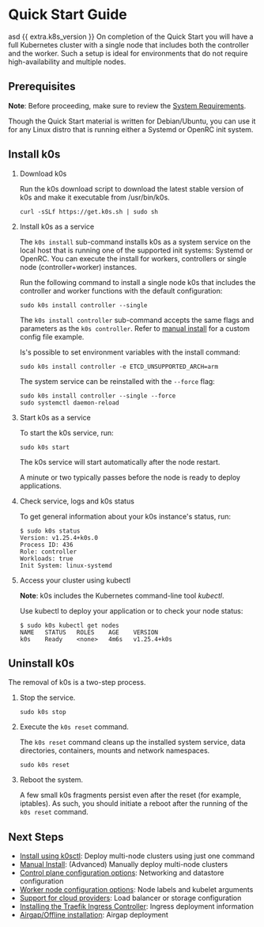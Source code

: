 # Quick Start Guide

asd
{{ extra.k8s_version }}
On completion of the Quick Start you will have a full Kubernetes cluster with a single node that includes both the controller and the worker. Such a setup is ideal for environments that do not require high-availability and multiple nodes.

## Prerequisites

**Note**: Before proceeding, make sure to review the [System Requirements](system-requirements.md).

Though the Quick Start material is written for Debian/Ubuntu, you can use it for any Linux distro that is running either a Systemd or OpenRC init system.

## Install k0s

1. Download k0s

   Run the k0s download script to download the latest stable version of k0s and make it executable from /usr/bin/k0s.

   ```shell
   curl -sSLf https://get.k0s.sh | sudo sh
   ```

2. Install k0s as a service

   The `k0s install` sub-command installs k0s as a system service on the local host that is running one of the supported init systems: Systemd or OpenRC. You can execute the install for workers, controllers or single node (controller+worker) instances.

   Run the following command to install a single node k0s that includes the controller and worker functions with the default configuration:

   ```shell
   sudo k0s install controller --single
   ```

   The `k0s install controller` sub-command accepts the same flags and parameters as the `k0s controller`. Refer to [manual install](k0s-multi-node.md#installation-steps) for a custom config file example.

   Is's possible to set environment variables with the install command:

   ```shell
   sudo k0s install controller -e ETCD_UNSUPPORTED_ARCH=arm
   ```

   The system service can be reinstalled with the `--force` flag:

   ```shell
   sudo k0s install controller --single --force
   sudo systemctl daemon-reload
   ```

3. Start k0s as a service

   To start the k0s service, run:

   ```shell
   sudo k0s start
   ```

   The k0s service will start automatically after the node restart.

   A minute or two typically passes before the node is ready to deploy applications.

4. Check service, logs and k0s status

   To get general information about your k0s instance's status, run:

   ```shell
   $ sudo k0s status
   Version: v1.25.4+k0s.0
   Process ID: 436
   Role: controller
   Workloads: true
   Init System: linux-systemd
   ```

5. Access your cluster using kubectl

   **Note**: k0s includes the Kubernetes command-line tool _kubectl_.

   Use kubectl to deploy your application or to check your node status:

   ```shell
   $ sudo k0s kubectl get nodes
   NAME   STATUS   ROLES    AGE    VERSION
   k0s    Ready    <none>   4m6s   v1.25.4+k0s
   ```

## Uninstall k0s

The removal of k0s is a two-step process.

1. Stop the service.

   ```shell
   sudo k0s stop
   ```

2. Execute the `k0s reset` command.

   The `k0s reset` command cleans up the installed system service, data directories, containers, mounts and network namespaces.

   ```shell
   sudo k0s reset
   ```

3. Reboot the system.

   A few small k0s fragments persist even after the reset (for example, iptables). As such, you should initiate a reboot after the running of the `k0s reset` command.

## Next Steps

- [Install using k0sctl](k0sctl-install.md): Deploy multi-node clusters using just one command
- [Manual Install](k0s-multi-node.md): (Advanced) Manually deploy multi-node clusters
- [Control plane configuration options](configuration.md): Networking and datastore configuration
- [Worker node configuration options](worker-node-config.md): Node labels and kubelet arguments
- [Support for cloud providers](cloud-providers.md): Load balancer or storage configuration
- [Installing the Traefik Ingress Controller](examples/traefik-ingress.md):
  Ingress deployment information
- [Airgap/Offline installation](airgap-install.md): Airgap deployment
